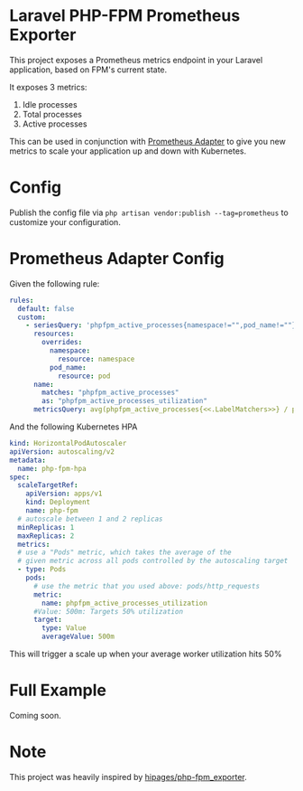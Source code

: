 # Laravel PHP-FPM Prometheus Exporter

This project exposes a Prometheus metrics endpoint in your Laravel application, based on FPM's current state. 

It exposes 3 metrics:

1. Idle processes
2. Total processes
3. Active processes

This can be used in conjunction with [Prometheus Adapter](https://github.com/kubernetes-sigs/prometheus-adapter) to give you new metrics to scale your application up and down with Kubernetes.

# Config
Publish the config file via
`php artisan vendor:publish --tag=prometheus`
to customize your configuration.

# Prometheus Adapter Config

Given the following rule:

```yml
rules:
  default: false
  custom:
    - seriesQuery: 'phpfpm_active_processes{namespace!="",pod_name!=""}'
      resources:
        overrides:
          namespace:
            resource: namespace
          pod_name:
            resource: pod
      name:
        matches: "phpfpm_active_processes"
        as: "phpfpm_active_processes_utilization"
      metricsQuery: avg(phpfpm_active_processes{<<.LabelMatchers>>} / phpfpm_total_processes{<<.LabelMatchers>>}) by (<<.GroupBy>>)
```

And the following Kubernetes HPA

```yml
kind: HorizontalPodAutoscaler
apiVersion: autoscaling/v2
metadata:
  name: php-fpm-hpa
spec:
  scaleTargetRef:
    apiVersion: apps/v1
    kind: Deployment
    name: php-fpm
  # autoscale between 1 and 2 replicas
  minReplicas: 1
  maxReplicas: 2
  metrics:
  # use a "Pods" metric, which takes the average of the
  # given metric across all pods controlled by the autoscaling target
  - type: Pods
    pods:
      # use the metric that you used above: pods/http_requests
      metric:
        name: phpfpm_active_processes_utilization
      #Value: 500m: Targets 50% utilization
      target:
        type: Value
        averageValue: 500m
```

This will trigger a scale up when your average worker utilization hits 50%

# Full Example
Coming soon.

# Note

This project was heavily inspired by [hipages/php-fpm_exporter](https://github.com/hipages/php-fpm_exporter).